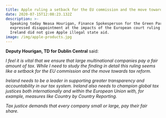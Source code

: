 ```yaml
---
title: Apple ruling a setback for the EU commission and the move towards tax reform.
date: 2020-07-15T12:08:23.132Z
description: >-
  Speaking today Neasa Hourigan, Finance Spokesperson for the Green Party,
  expressed disappointment at the impacts of the European court ruling that
  Ireland did not give Apple illegal state aid.
image: /img/apple-products.jpg
---
```

**Deputy Hourigan, TD for Dublin Central** said:

_I feel it is vital that we ensure that large multinational companies pay a fair amount of tax. While I need to study the finding in detail this ruling seems like a setback for the EU commission and the move towards tax reform._

_Ireland needs to be a leader in supporting greater transparency and accountability in our tax system. Ireland also needs to champion global tax justices both internationally and within the European Union with, for example,  measures like Country by Country Reporting._

_Tax justice demands that every company small or large, pay their fair share._
